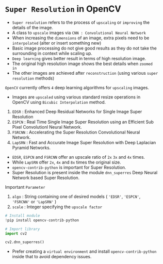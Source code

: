 # `Super Resolution` in OpenCV

- `Super resolution` refers to the process of `upscaling` or `improving` the details of the image.
- A class to `upscale` images via `CNN : Convolutional Neural Network`
- When increasing the `dimensions` of an image, extra pixels need to be `interpolated` (alter or insert something new)
- Basic image processing do not give good results as they do not take the surrounding in context while scaling up.
- `Deep learning` gives better result in terms of high resolution image.
- The original high resolution image shows the best details when `zoomed in`
- The other images are achieved after `reconstruction` (using various `super resolution` methods)

`OpenCV` currently offers `4` deep learning algorithms for `upscaling` images.
- Images are `upscaled` using various standard resize operations in OpenCV using `Bicubic Interpolation` method.

1. `EDSR` : Enhanced Deep Residual Networks for Single Image Super Resolution
2. `ESPCN` : Real Time Single Image Super Resolution using an Efficient Sub Pixel Convolutionl Neural Network. 
3. `FSRCNN` : Accelerating the Super Resolution Convolutional Neural Network.
4. `LapSRN` : Fast and Accurate Image Super Resolution with Deep Laplacian Pyramid Networks.

- `EDSR`, `ESPCN` and `FSRCNN` offer an upscale ratio of `2x` `3x` and `4x` times.
- While `LapSRN` offer `2x`, `4x` and `8x` times the original size.
- `opencv-contrib-python` is important for Super Resolution.
- Super Resolution is present inside the module `dnn_superres` Deep Neural Network based Super Resolution.

Important `Parameter`
1. `algo` : String containing one of desired models ( `'EDSR'`, `'ESPCN'`, `'FSRCNN'` or `'LapSRN'`  )
2. `scale` : Integer specifying the `upscale factor`

```python
# Install module
!pip install opencv-contrib-python

# Import library
import cv2

cv2.dnn_superres()
```
- Prefer creating a `virtual environment` and install `opencv-contrib-python` inside that to avoid dependency issues.

